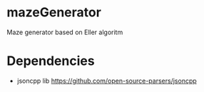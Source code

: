 # mazeGenerator
Maze generator based on Eller algoritm


# Dependencies
- jsoncpp lib https://github.com/open-source-parsers/jsoncpp
